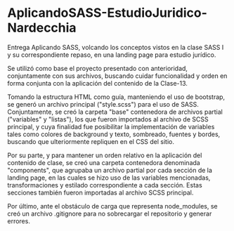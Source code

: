 # AplicandoSASS-EstudioJuridico-Nardecchia
Entrega Aplicando SASS, volcando los conceptos vistos en la clase SASS I y su correspondiente repaso, en una landing page para estudio jurídico.

Se utilizó como base el proyecto presentado con anterioridad, conjuntamente con sus archivos, buscando cuidar funcionalidad y orden en forma conjunta con la aplicación 
del contenido de la Clase-13. 

Tomando la estructura HTML como guía, manteniendo el uso de bootstrap, se generó un archivo principal ("style.scss") para el uso de SASS. Conjuntamente, se creó la carpeta "base"
contenedora de archivos partial ("variables" y "listas"), los que fueron importados al archivo de SCSS principal, y cuya finalidad fue posibilitar la implementación de variables 
tales como colores de background y texto, sombreado, fuentes y bordes, buscando que ulteriormente repliquen en el CSS del sitio.

Por su parte, y para mantener un orden relativo en la aplicación del contenido de clase, se creó una carpeta contenedora denominada "components", que agrupaba un archivo partial 
por cada sección de la landing page, en las cuales se hizo uso de las variables mencionadas, transformaciones y estilado correspondiente a cada sección. Estas secciones también fueron importadas al archivo SCSS principal.

Por último, ante el obstáculo de carga que representa node_modules, se creó un archivo .gitignore para no sobrecargar el repositorio y generar errores.


